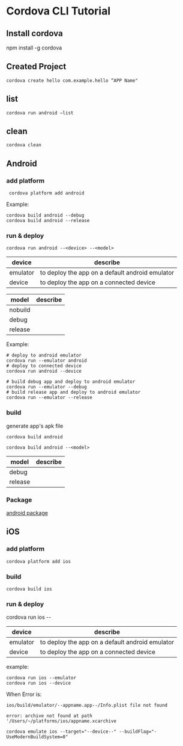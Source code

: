 # Cordova CLI Tutorial

## Install cordova

npm install -g cordova

## Created Project

    cordova create hello com.example.hello “APP Name"

## list

    cordova run android —list

## clean

    cordova clean

## Android

### add platform

     cordova platform add android

Example:

    cordova build android --debug
    cordova build android --release

### run & deploy

    cordova run android --<device> --<model>

| device | describe |
| --- | --- |  
| emulator| to deploy the app on a default android emulator |
| device| to deploy the app on a connected device |

| model | describe |
| --- | --- |  
| nobuild | |
| debug | |
| release | |

Example:

    # deploy to android emulator
    cordova run --emulator android
    # deploy to connected device
    cordova run android --device

    # build debug app and deploy to android emulator
    cordova run --emulator --debug
    # build release app and deploy to android emulator
    cordova run --emulator --release

### build

generate app's apk file

    cordova build android

    cordova build android --<model>

| model | describe |
| --- | --- |  
| debug | |
| release | |

### Package

[android package](./androidPackage.md)

## iOS

### add platform

    cordova platform add ios

### build

    cordova build ios

### run & deploy

cordova run ios --<device>

|device|describe|
|---|---|  
|emulator| to deploy the app on a default android emulator|
|device| to deploy the app on a connected device|

example:

    cordova run ios --emulator
    cordova run ios --device

When Error is:

`ios/build/emulator/--appname.app--/Info.plist file not found`

`error: archive not found at path '/Users/~/platforms/ios/appname.xcarchive`

    cordova emulate ios --target="--device--" --buildFlag="-UseModernBuildSystem=0"
    
